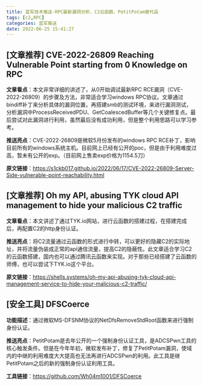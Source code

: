 ```yaml
---
title: 蓝军技术推送-RPC最新漏洞分析、C2云函数、PetitPotam替代品
tags: [c2,RPC]
categories: 蓝军推送
date: 2022-06-25 15:41:27
---
```


## [文章推荐] CVE-2022-26809 Reaching Vulnerable Point starting from 0 Knowledge on RPC
**文章看点**：本文非常详细的讲述了，从0开始调试最新RPC RCE漏洞（CVE-2022-26809）的步骤及方法，非常适合学习windows RPC协议。文章通过bindiff补丁来分析具体的漏洞位置，再搭建smb的测试环境，来进行漏洞测试，分析漏洞中ProcessReceivedPDU、GetCoalescedBuffer等几个关键修复点。最后尝试对此漏洞进行利用，虽然最后没有成功利用，但是整个利用思路可以学习参考。

**推送亮点**：CVE-2022-26809是微软5月份发布的windows RPC RCE补丁，影响目前所有的windows系统主机。目前网上已经有公开的poc，但是由于利用难度过高，暂未有公开的exp。（目前网上售卖exp价格为1154.5刀）

**原文链接**：https://s1ckb017.github.io/2022/06/17/CVE-2022-26809-Server-Side-vulnerable-point-reachability.html

## [文章推荐] Oh my API, abusing TYK cloud API management to hide your malicious C2 traffic
**文章看点**：本文讲述了通过TYK.io网站，进行云函数的搭建过程，在搭建完成后，再配置C2的http身份认证。

**推送亮点**：将C2流量通过云函数的形式进行中转，可以更好的隐藏C2的实际地址，并将流量伪装成正常的api通信流量，提高C2的隐蔽性。此文章适合学习C2的云函数搭建，国内也可以通过腾讯云函数来实现。对于那些已经搭建了云函数的师傅，也可以尝试下TYK.io这个平台。

**原文链接**：https://shells.systems/oh-my-api-abusing-tyk-cloud-api-management-service-to-hide-your-malicious-c2-traffic/

## [安全工具] DFSCoerce
**功能描述**：通过微软MS-DFSNM协议的NetDfsRemoveStdRoot函数来进行强制身份认证。

**推送亮点**：PetitPotam是去年公开的一个强制身份认证工具，是ADCSPwn工具的核心触发条件。但是在今年年初，微软发布补丁，修复了PetitPotam漏洞，使域内的中继的利用难度大大提高也无法再进行ADCSPwn的利用。此工具是继PetitPotam之后的新的强制身份认证利用工具。

**工具链接**：https://github.com/Wh04m1001/DFSCoerce

